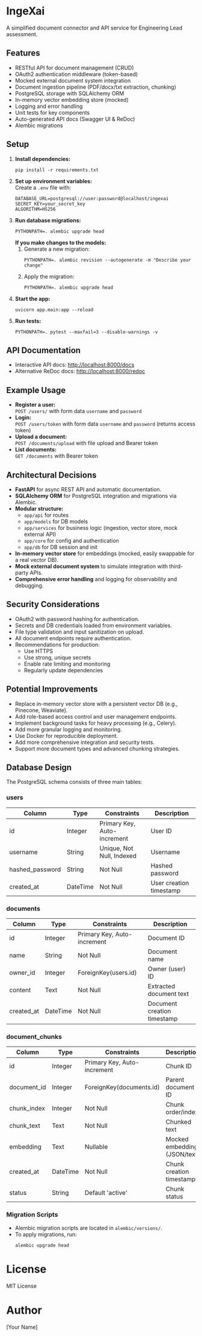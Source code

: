# IngeXai

A simplified document connector and API service for Engineering Lead assessment.

## Features

- RESTful API for document management (CRUD)
- OAuth2 authentication middleware (token-based)
- Mocked external document system integration
- Document ingestion pipeline (PDF/docx/txt extraction, chunking)
- PostgreSQL storage with SQLAlchemy ORM
- In-memory vector embedding store (mocked)
- Logging and error handling
- Unit tests for key components
- Auto-generated API docs (Swagger UI & ReDoc)
- Alembic migrations

## Setup

1. **Install dependencies:**
   ```
   pip install -r requirements.txt
   ```
2. **Set up environment variables:**  
   Create a `.env` file with:
   ```
   DATABASE_URL=postgresql://user:password@localhost/ingexai
   SECRET_KEY=your_secret_key
   ALGORITHM=HS256
   ```
3. **Run database migrations:**
   ```
   PYTHONPATH=. alembic upgrade head
   ```
   **If you make changes to the models:**
   1. Generate a new migration:
      ```
      PYTHONPATH=. alembic revision --autogenerate -m "Describe your change"
      ```
   2. Apply the migration:
      ```
      PYTHONPATH=. alembic upgrade head
      ```
4. **Start the app:**
   ```
   uvicorn app.main:app --reload
   ```
5. **Run tests:**
   ```
   PYTHONPATH=. pytest --maxfail=3 --disable-warnings -v
   ```

## API Documentation

- Interactive API docs: [http://localhost:8000/docs](http://localhost:8000/docs)
- Alternative ReDoc docs: [http://localhost:8000/redoc](http://localhost:8000/redoc)

## Example Usage

- **Register a user:**  
  `POST /users/` with form data `username` and `password`
- **Login:**  
  `POST /users/token` with form data `username` and `password` (returns access token)
- **Upload a document:**  
  `POST /documents/upload` with file upload and Bearer token
- **List documents:**  
  `GET /documents` with Bearer token

## Architectural Decisions

- **FastAPI** for async REST API and automatic documentation.
- **SQLAlchemy ORM** for PostgreSQL integration and migrations via Alembic.
- **Modular structure:**  
  - `app/api` for routes  
  - `app/models` for DB models  
  - `app/services` for business logic (ingestion, vector store, mock external API)  
  - `app/core` for config and authentication  
  - `app/db` for DB session and init
- **In-memory vector store** for embeddings (mocked, easily swappable for a real vector DB).
- **Mock external document system** to simulate integration with third-party APIs.
- **Comprehensive error handling** and logging for observability and debugging.

## Security Considerations

- OAuth2 with password hashing for authentication.
- Secrets and DB credentials loaded from environment variables.
- File type validation and input sanitization on upload.
- All document endpoints require authentication.
- Recommendations for production:
  - Use HTTPS
  - Use strong, unique secrets
  - Enable rate limiting and monitoring
  - Regularly update dependencies

## Potential Improvements

- Replace in-memory vector store with a persistent vector DB (e.g., Pinecone, Weaviate).
- Add role-based access control and user management endpoints.
- Implement background tasks for heavy processing (e.g., Celery).
- Add more granular logging and monitoring.
- Use Docker for reproducible deployment.
- Add more comprehensive integration and security tests.
- Support more document types and advanced chunking strategies.

## Database Design

The PostgreSQL schema consists of three main tables:

### users

| Column          | Type      | Constraints                | Description                |
|-----------------|-----------|----------------------------|----------------------------|
| id              | Integer   | Primary Key, Auto-increment| User ID                    |
| username        | String    | Unique, Not Null, Indexed  | Username                   |
| hashed_password | String    | Not Null                   | Hashed password            |
| created_at      | DateTime  | Not Null                   | User creation timestamp    |

### documents

| Column     | Type      | Constraints                | Description                |
|------------|-----------|----------------------------|----------------------------|
| id         | Integer   | Primary Key, Auto-increment| Document ID                |
| name       | String    | Not Null                   | Document name              |
| owner_id   | Integer   | ForeignKey(users.id)       | Owner (user) ID            |
| content    | Text      | Not Null                   | Extracted document text    |
| created_at | DateTime  | Not Null                   | Document creation timestamp|

### document_chunks

| Column      | Type      | Constraints                | Description                |
|-------------|-----------|----------------------------|----------------------------|
| id          | Integer   | Primary Key, Auto-increment| Chunk ID                   |
| document_id | Integer   | ForeignKey(documents.id)   | Parent document ID         |
| chunk_index | Integer   | Not Null                   | Chunk order/index          |
| chunk_text  | Text      | Not Null                   | Chunked text               |
| embedding   | Text      | Nullable                   | Mocked embedding (JSON/text)|
| created_at  | DateTime  | Not Null                   | Chunk creation timestamp   |
| status      | String    | Default 'active'           | Chunk status               |

### Migration Scripts

- Alembic migration scripts are located in `alembic/versions/`.
- To apply migrations, run:
  ```
  alembic upgrade head
  ```

# License

MIT License

# Author

[Your Name]

